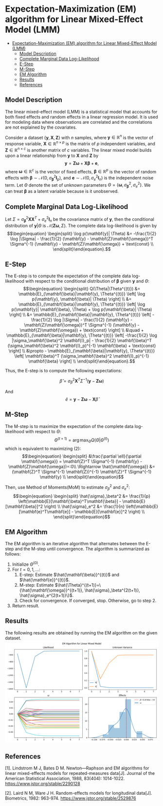 # Expectation-Maximization (EM) algorithm for Linear Mixed-Effect Model (LMM)
- [Expectation-Maximization (EM) algorithm for Linear Mixed-Effect Model (LMM)](#expectation-maximization-em-algorithm-for-linear-mixed-effect-model-lmm)
  - [Model Description](#model-description)
  - [Complete Marginal Data Log-Likelihood](#complete-marginal-data-log-likelihood)
  - [E-Step](#e-step)
  - [M-Step](#m-step)
  - [EM Algorithm](#em-algorithm)
  - [Results](#results)
  - [References](#references)

## Model Description
The linear mixed-effect model (LMM) is a statistical model that accounts for both fixed effects and random effects in a linear regression model. It is used for modeling data where observations are correlated and the correlations are not explained by the covariates. 

Consider a dataset $\{\mathbf{y}, \mathbf{X},\mathbf{Z}\}$ with $n$ samples, where $\mathbf{y} \in \mathbb{R}^n$ is the vector of response variable, $\mathbf{X} \in \mathbb{R}^{n \times p}$ is the matrix of $p$ independent variables, and $\mathbf{Z} \in \mathbb{R}^{n \times c}$ is another matrix of $c$ variables. The linear mixed model builds upon a linear relationship from $\mathbf{y}$ to $\mathbf{X}$ and $\mathbf{Z}$ by
$$\begin{equation}
\mathbf{y} = \mathbf{Z}\mathbf{\omega} + \mathbf{X}\mathbf{\beta} + \mathbf{e},
\end{equation}$$
where $\mathbf{\omega} \in \mathbb{R}^c$ is the vector of fixed effects, $\mathbf{\beta} \in \mathbb{R}^p$ is the vector of random effects with $\mathbf{\beta} \sim \mathcal{N}(0, \sigma^2_\mathbf{\beta} \mathbf{I}_p)$, and $\mathbf{e} \sim \mathcal{N}(0, \sigma^2_e \mathbf{I}_n)$ is the independent noise term. Let $\Theta$ denote the set of unknown parameters $\Theta = \{\mathbf{\omega}, \sigma^2_\mathbf{\beta}, \sigma^2_e\}$.
We can treat $\mathbf{\beta}$ as a latent variable because is it unobserved.

## Complete Marginal Data Log-Likelihood
Let $\Sigma = \sigma_\mathbf{\beta}^2 \mathbf{X}\mathbf{X}^T + \sigma_e^2 \mathbf{I}_n$ be the covariance matrix of $\mathbf{y}$, then the conditional distribution of $\mathbf{y}|\Theta$ is $\mathcal{N}(\mathbf{Z}\mathbf{\omega}, \Sigma)$. The complete data log-likelihood is given by
$$\begin{equation}
\begin{split}
\log p(\mathbf{y}| \Theta) &= -\frac{1}{2} \log |\Sigma| - \frac{1}{2} (\mathbf{y} - \mathbf{Z}\mathbf{\omega})^T \Sigma^{-1} (\mathbf{y} - \mathbf{Z}\mathbf{\omega}) + \text{const} \\
\end{split}\end{equation}.$$

## E-Step
The E-step is to compute the expectation of the complete data log-likelihood with respect to the conditional distribution of $\mathbf{\beta}$ given $\mathbf{y}$ and $\Theta$:
$$\begin{equation}
\begin{split}
Q(\Theta|\Theta^{(t)}) &= \mathbb{E}_{\mathbf{\beta}|\mathbf{y}, \Theta^{(t)}} \left[ \log p(\mathbf{y}, \mathbf{\beta}| \Theta) \right] \\
&= \mathbb{E}_{\mathbf{\beta}|\mathbf{y}, \Theta^{(t)}} \left[ \log p(\mathbf{y}| \mathbf{\beta}, \Theta) + \log p(\mathbf{\beta}| \Theta) \right] \\
&= \mathbb{E}_{\mathbf{\beta}|\mathbf{y}, \Theta^{(t)}} \left[ -\frac{1}{2} \log |\Sigma| - \frac{1}{2} (\mathbf{y} - \mathbf{Z}\mathbf{\omega})^T \Sigma^{-1} (\mathbf{y} - \mathbf{Z}\mathbf{\omega}) + \text{const} \right] \\
&\quad + \mathbb{E}_{\mathbf{\beta}|\mathbf{y}, \Theta^{(t)}} \left[ -\frac{1}{2} \log |\sigma_\mathbf{\beta}^2 \mathbf{I}_p| - \frac{1}{2} \mathbf{\beta}^T (\sigma_\mathbf{\beta}^2 \mathbf{I}_p)^{-1} \mathbf{\beta} + \text{const} \right] \\
&\propto - \mathbb{E}_{\mathbf{\beta}|\mathbf{y}, \Theta^{(t)}} \left[ \mathbf{\beta}^T (\sigma_\mathbf{\beta}^2 \mathbf{I}_p)^{-1} \mathbf{\beta} \right] \\
\end{split}\end{equation}.$$

Thus, the E-step is to compute the following expectations:

$$\begin{equation}
\hat{\beta}= \sigma_\beta^2 \mathbf{X}^T \Sigma^{-1} (\mathbf{y} - \mathbf{Z}\mathbf{\omega})
\end{equation}$$

And $$\begin{equation}
\hat{e}= \mathbf{y} - \mathbf{Z}\mathbf{\omega} - \mathbf{X}\hat{\beta}
\end{equation}$$

## M-Step
The M-step is to maximize the expectation of the complete data log-likelihood with respect to $\Theta$:
$$\begin{equation}
\Theta^{(t+1)} = \arg\max_\Theta Q(\Theta|\Theta^{(t)})
\end{equation}$$
which is equivalent to maximizing (2):
$$\begin{equation}
\begin{split}
&\frac{\partial \ell}{\partial \mathbf{\omega}} = \mathbf{Z}^T \Sigma^{-1} (\mathbf{y} - \mathbf{Z}\mathbf{\omega})=:0\\
\Rightarrow \hat{\mathbf{\omega}} &= (\mathbf{Z}^T \Sigma^{-1} \mathbf{Z})^{-1} \mathbf{Z}^T \Sigma^{-1} \mathbf{y} \\
\end{split}\end{equation}$$

Then, use Method of Moments(MoM) to estimate $\sigma_\beta^2$ and $\sigma_e^2$:
$$\begin{equation}
\begin{split}
\hat{\sigma}_\beta^2 &= \frac{1}{p} \left(\mathbb{E}[\mathbf{\beta}^T\mathbf{\beta}] - \mathbb{E}[\mathbf{\beta}]^2 \right) \\
\hat{\sigma}_e^2 &= \frac{1}{n} \left(\mathbb{E}[\mathbf{e}^T\mathbf{e}] - \mathbb{E}[\mathbf{e}]^2 \right) \\
\end{split}\end{equation}$$


## EM Algorithm
The EM algorithm is an iterative algorithm that alternates between the E-step and the M-step until convergence. The algorithm is summarized as follows:
1. Initialize $\Theta^{(0)}$.
2. For $t = 0, 1, \dots$:
   1. E-step: Estimate $\hat{\mathbf{\beta}}^{(t)}$ and $\hat{\mathbf{e}}^{(t)}$.
   2. M-step: Estimate $\hat{\Theta}^{(t+1)}=\{\hat{\mathbf{\omega}}^{(t+1)}, \hat{\sigma}_\beta^{2(t+1)}, \hat{\sigma}_e^{2(t+1)}\}$.
   3. Check for convergence. If converged, stop. Otherwise, go to step 2.
3. Return result.


## Results
The following results are obtained by running the EM algorithm on the given dataset.
![lmm_em](../img/lmm_em.png)

## References
[1]. Lindstrom M J, Bates D M. Newton—Raphson and EM algorithms for linear mixed-effects models for repeated-measures data[J]. Journal of the American Statistical Association, 1988, 83(404): 1014-1022. https://www.jstor.org/stable/2290128

[2]. Laird N M, Ware J H. Random-effects models for longitudinal data[J]. Biometrics, 1982: 963-974. https://www.jstor.org/stable/2529876